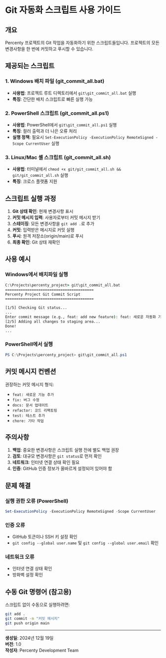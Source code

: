 # Git 자동화 스크립트 사용 가이드

## 개요
Percenty 프로젝트의 Git 작업을 자동화하기 위한 스크립트들입니다. 프로젝트의 모든 변경사항을 한 번에 커밋하고 푸시할 수 있습니다.

## 제공되는 스크립트

### 1. Windows 배치 파일 (git_commit_all.bat)
- **사용법**: 프로젝트 루트 디렉토리에서 `git\git_commit_all.bat` 실행
- **특징**: 간단한 배치 스크립트로 빠른 실행 가능

### 2. PowerShell 스크립트 (git_commit_all.ps1)
- **사용법**: PowerShell에서 `git\git_commit_all.ps1` 실행
- **특징**: 컬러 출력과 더 나은 오류 처리
- **실행 정책**: 필요시 `Set-ExecutionPolicy -ExecutionPolicy RemoteSigned -Scope CurrentUser` 실행

### 3. Linux/Mac 셸 스크립트 (git_commit_all.sh)
- **사용법**: 터미널에서 `chmod +x git/git_commit_all.sh && git/git_commit_all.sh` 실행
- **특징**: 크로스 플랫폼 지원

## 스크립트 실행 과정

1. **Git 상태 확인**: 현재 변경사항 표시
2. **커밋 메시지 입력**: 사용자로부터 커밋 메시지 받기
3. **스테이징**: 모든 변경사항을 `git add .`로 추가
4. **커밋**: 입력받은 메시지로 커밋 실행
5. **푸시**: 원격 저장소(origin/main)로 푸시
6. **최종 확인**: Git 상태 재확인

## 사용 예시

### Windows에서 배치파일 실행
```cmd
C:\Projects\percenty_project> git\git_commit_all.bat
========================================
Percenty Project Git Commit Script
========================================

[1/5] Checking Git status...
...
Enter commit message (e.g., feat: add new feature): feat: 새로운 자동화 기능 추가
[2/5] Adding all changes to staging area...
Done!
...
```

### PowerShell에서 실행
```powershell
PS C:\Projects\percenty_project> git\git_commit_all.ps1
```

## 커밋 메시지 컨벤션

권장하는 커밋 메시지 형식:
- `feat: 새로운 기능 추가`
- `fix: 버그 수정`
- `docs: 문서 업데이트`
- `refactor: 코드 리팩토링`
- `test: 테스트 추가`
- `chore: 기타 작업`

## 주의사항

1. **백업**: 중요한 변경사항은 스크립트 실행 전에 별도 백업 권장
2. **검토**: 대규모 변경사항은 `git status`로 먼저 확인
3. **네트워크**: 인터넷 연결 상태 확인 필요
4. **인증**: GitHub 인증 정보가 올바르게 설정되어 있어야 함

## 문제 해결

### 실행 권한 오류 (PowerShell)
```powershell
Set-ExecutionPolicy -ExecutionPolicy RemoteSigned -Scope CurrentUser
```

### 인증 오류
- GitHub 토큰이나 SSH 키 설정 확인
- `git config --global user.name` 및 `git config --global user.email` 확인

### 네트워크 오류
- 인터넷 연결 상태 확인
- 방화벽 설정 확인

## 수동 Git 명령어 (참고용)

스크립트 없이 수동으로 실행하려면:
```bash
git add .
git commit -m "커밋 메시지"
git push origin main
```

---

**생성일**: 2024년 12월 19일  
**버전**: 1.0  
**작성자**: Percenty Development Team